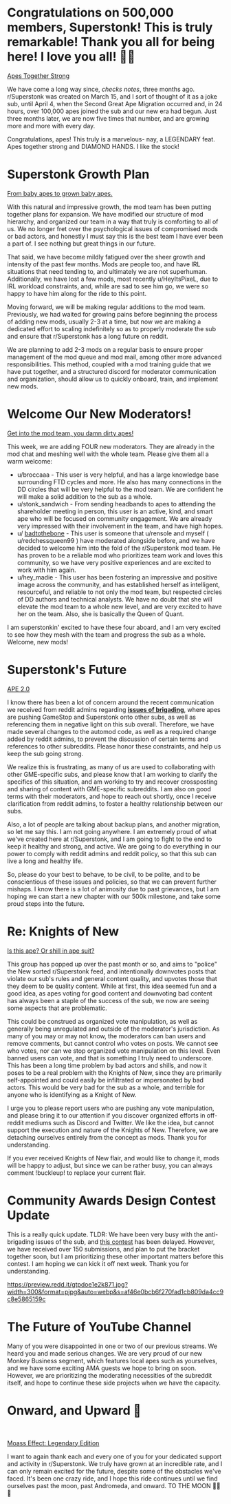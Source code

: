 # Congratulations on 500,000 members, Superstonk! This is truly remarkable! Thank you all for being here! I love you all! 💎💙

[Apes Together Strong](https://preview.redd.it/0ebg2jg52k871.jpg?width=780&format=pjpg&auto=webp&s=7ea9c291eb0f1b2739f4fc32e3aa9550a7d4bcac)

We have come a long way since, *checks notes*, three months ago. r/Superstonk was created on March 15, and I sort of thought of it as a joke sub, until April 4, when the Second Great Ape Migration occurred and, in 24 hours, over 100,000 apes joined the sub and our new era had begun. Just three months later, we are now five times that number, and are growing more and more with every day.

Congratulations, apes! This truly is a marvelous- nay, a LEGENDARY feat. Apes together strong and DIAMOND HANDS. I like the stock!

# Superstonk Growth Plan

[From baby apes to grown baby apes.](https://preview.redd.it/uafjjiz62k871.jpg?width=1200&format=pjpg&auto=webp&s=2620337fa4807ca27c013c54efb16974446004a0)

With this natural and impressive growth, the mod team has been putting together plans for expansion. We have modified our structure of mod hierarchy, and organized our team in a way that truly is comforting to all of us. We no longer fret over the psychological issues of compromised mods or bad actors, and honestly I must say this is the best team I have ever been a part of. I see nothing but great things in our future.

That said, we have become mildly fatigued over the sheer growth and intensity of the past few months. Mods are people too, and have IRL situations that need tending to, and ultimately we are not superhuman. Additionally, we have lost a few mods, most recently u/HeyItsPixeL, due to IRL workload constraints, and, while are sad to see him go, we were so happy to have him along for the ride to this point.

Moving forward, we will be making regular additions to the mod team. Previously, we had waited for growing pains before beginning the process of adding new mods, usually 2-3 at a time, but now we are making a dedicated effort to scaling indefinitely so as to properly moderate the sub and ensure that r/Superstonk has a long future on reddit.

We are planning to add 2-3 mods on a regular basis to ensure proper management of the mod queue and mod mail, among other more advanced responsibilities. This method, coupled with a mod training guide that we have put together, and a structured discord for moderator communication and organization, should allow us to quickly onboard, train, and implement new mods.

# Welcome Our New Moderators!

[Get into the mod team, you damn dirty apes!](https://preview.redd.it/ksep93e82k871.png?width=726&format=png&auto=webp&s=288ac3ccd2b1ab105a84104a3906bdb4e9bfe4c7)

This week, we are adding FOUR new moderators. They are already in the mod chat and meshing well with the whole team. Please give them all a warm welcome:

* u/broccaaa \- This user is very helpful, and has a large knowledge base surrounding FTD cycles and more. He also has many connections in the DD circles that will be very helpful to the mod team. We are confident he will make a solid addition to the sub as a whole.
* u/stonk_sandwich \- From sending headbands to apes to attending the shareholder meeting in person, this user is an active, kind, and smart ape who will be focused on community engagement. We are already very impressed with their involvement in the team, and have high hopes.
* u/ [badtothebone](https://www.reddit.com/user/_badtothebone_) \- This user is someone that u/rensole and myself ( u/redchessqueen99 ) have moderated alongside before, and we have decided to welcome him into the fold of the r/Superstonk mod team. He has proven to be a reliable mod who prioritizes team work and loves this community, so we have very positive experiences and are excited to work with him again.
* u/hey_madie \- This user has been fostering an impressive and positive image across the community, and has established herself as intelligent, resourceful, and reliable to not only the mod team, but respected circles of DD authors and technical analysts. We have no doubt that she will elevate the mod team to a whole new level, and are very excited to have her on the team. Also, she is basically the Queen of Quant.

I am superstonkin' excited to have these four aboard, and I am very excited to see how they mesh with the team and progress the sub as a whole. Welcome, new mods!

# Superstonk's Future

[APE 2.0](https://preview.redd.it/pg4aimcb2k871.jpg?width=1280&format=pjpg&auto=webp&s=6c97f8953bb6400f373acfa42d99f34f00c051d5)

I know there has been a lot of concern around the recent communication we received from reddit admins regarding [**issues of brigading**](https://www.reddit.com/r/Superstonk/comments/o80eky/no_brigading/), where apes are pushing GameStop and Superstonk onto other subs, as well as referencing them in negative light on this sub overall. Therefore, we have made several changes to the automod code, as well as a required change added by reddit admins, to prevent the discussion of certain terms and references to other subreddits. Please honor these constraints, and help us keep the sub going strong.

We realize this is frustrating, as many of us are used to collaborating with other GME-specific subs, and please know that I am working to clarify the specifics of this situation, and am working to try and recover crossposting and sharing of content with GME-specific subreddits. I am also on good terms with their moderators, and hope to reach out shortly, once I receive clarification from reddit admins, to foster a healthy relationship between our subs.

Also, a lot of people are talking about backup plans, and another migration, so let me say this. I am not going anywhere. I am extremely proud of what we've created here at r/Superstonk, and I am going to fight to the end to keep it healthy and strong, and active. We are going to do everything in our power to comply with reddit admins and reddit policy, so that this sub can live a long and healthy life.

So, please do your best to behave, to be civil, to be polite, and to be conscientious of these issues and policies, so that we can prevent further mishaps. I know there is a lot of animosity due to past grievances, but I am hoping we can start a new chapter with our 500k milestone, and take some proud steps into the future.

# Re: Knights of New

[Is this ape? Or shill in ape suit?](https://preview.redd.it/6gvlcflc2k871.jpg?width=1000&format=pjpg&auto=webp&s=ba3220238cfdaeb446a4548a93b2ce4b7a79a885)

This group has popped up over the past month or so, and aims to "police" the New sorted r/Superstonk feed, and intentionally downvotes posts that violate our sub's rules and general content quality, and upvotes those that they deem to be quality content. While at first, this idea seemed fun and a good idea, as apes voting for good content and downvoting bad content has always been a staple of the success of the sub, we now are seeing some aspects that are problematic.

This could be construed as organized vote manipulation, as well as generally being unregulated and outside of the moderator's jurisdiction. As many of you may or may not know, the moderators can ban users and remove comments, but cannot control who votes on posts. We cannot see who votes, nor can we stop organized vote manipulation on this level. Even banned users can vote, and that is something I truly need to underscore. This has been a long time problem by bad actors and shills, and now it poses to be a real problem with the Knights of New, since they are primarily self-appointed and could easily be infiltrated or impersonated by bad actors. This would be very bad for the sub as a whole, and terrible for anyone who is identifying as a Knight of New.

I urge you to please report users who are pushing any vote manipulation, and please bring it to our attention if you discover organized efforts in off-reddit mediums such as Discord and Twitter. We like the idea, but cannot support the execution and nature of the Knights of New. Therefore, we are detaching ourselves entirely from the concept as mods. Thank you for understanding.

If you ever received Knights of New flair, and would like to change it, mods will be happy to adjust, but since we can be rather busy, you can always comment !buckleup! to replace your current flair.

# Community Awards Design Contest Update

This is a really quick update. TLDR: We have been very busy with the anti-brigading issues of the sub, and [this contest](https://www.reddit.com/r/Superstonk/comments/o178u3/official_superstonk_community_awards_design/) has been delayed. However, we have received over 150 submissions, and plan to put the bracket together soon, but I am prioritizing these other important matters before this contest. I am hoping we can kick it off next week. Thank you for understanding.

https://preview.redd.it/gtpdoe1e2k871.jpg?width=300&format=pjpg&auto=webp&s=af46e0bcb6f270fad1cb809da4cc9c8e5865159c

# The Future of YouTube Channel

Many of you were disappointed in one or two of our previous streams. We heard you and made serious changes. We are very proud of our new Monkey Business segment, which features local apes such as yourselves, and we have some exciting AMA guests we hope to bring on soon. However, we are prioritizing the moderating necessities of the subreddit itself, and hope to continue these side projects when we have the capacity.

# Onward, and Upward 🚀

&#x200B;

[Moass Effect: Legendary Edition](https://preview.redd.it/hpo9i0ug2k871.jpg?width=728&format=pjpg&auto=webp&s=1d7adc6e4584306881d8f5f5aefb2435968060c3)

I want to again thank each and every one of you for your dedicated support and activity in r/Superstonk. We truly have grown at an incredible rate, and I can only remain excited for the future, despite some of the obstacles we've faced. It's been one crazy ride, and I hope this ride continues until we find ourselves past the moon, past Andromeda, and onward. TO THE MOON 🚀🚀🚀